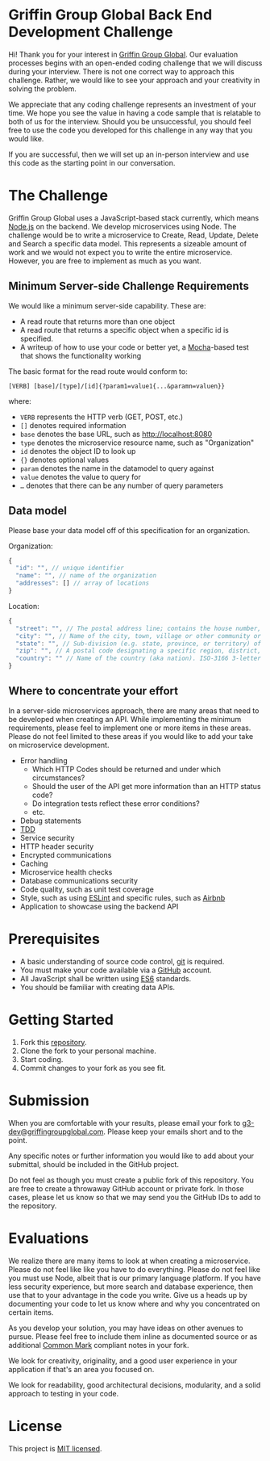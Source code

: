 # Griffin Group Global Back End Development Challenge

Hi! Thank you for your interest in [Griffin Group Global][g3website]. Our evaluation processes begins with an open-ended coding challenge that we will discuss during your interview. There is not one correct way to approach this challenge. Rather, we would like to see your approach and your creativity in solving the problem.

We appreciate that any coding challenge represents an investment of your time. We hope you see the value in having a code sample that is relatable to both of us for the interview. Should you be unsuccessful, you should feel free to use the code you developed for this challenge in any way that you would like.

If you are successful, then we will set up an in-person interview and use this code as the starting point in our conversation.

# The Challenge
Griffin Group Global uses a JavaScript-based stack currently, which means [Node.js][nodejs] on the backend. We develop microservices using Node. The challenge would be to write a microservice to Create, Read, Update, Delete and Search a specific data model. This represents a sizeable amount of work and we would not expect you to write the entire microservice. However, you are free to implement as much as you want.

## Minimum Server-side Challenge Requirements
We would like a minimum server-side capability. These are:
- A read route that returns more than one object
- A read route that returns a specific object when a specific id is specified.
- A writeup of how to use your code or better yet, a [Mocha][mocha]-based test that shows the functionality working

The basic format for the read route would conform to:

`[VERB] [base]/[type]/[id]{?param1=value1{...&paramn=valuen}}`

where:
- `VERB` represents the HTTP verb (GET, POST, etc.)
- `[]` denotes required information
- `base` denotes the base URL, such as [http://localhost:8080](http://localhost:8080)
- `type` denotes the microservice resource name, such as "Organization"
- `id` denotes the object ID to look up
- `{}` denotes optional values
- `param` denotes the name in the datamodel to query against
- `value` denotes the value to query for
- `…` denotes that there can be any number of query parameters

## Data model
Please base your data model off of this specification for an organization.

Organization:

```js
{
  "id": "", // unique identifier
  "name": "", // name of the organization
  "addresses": [] // array of locations
}
```

Location:

```js
{
  "street": "", // The postal address line; contains the house number, apartment number, street name, etc.
  "city": "", // Name of the city, town, village or other community or delivery center.
  "state": "", // Sub-division (e.g. state, province, or territory) of the country; abbreviations are accepted; ISO codes are not encouraged since this is a globalized field.
  "zip": "", // A postal code designating a specific region, district, or zone as defined by the United States Postal Service (USPS).
  "country": "" // Name of the country (aka nation). ISO-3166 3-letter codes can be used in place of a full country name.
}
```

## Where to concentrate your effort
In a server-side microservices approach, there are many areas that need to be developed when creating an API. While implementing the minimum requirements, please feel to implement one or more items in these areas. Please do not feel limited to these areas if you would like to add your take on microservice development.

- Error handling
  - Which HTTP Codes should be returned and under which circumstances?
  - Should the user of the API get more information than an HTTP status code?
  - Do integration tests reflect these error conditions?
  - etc.
- Debug statements
- [TDD]
- Service security
- HTTP header security
- Encrypted communications
- Caching
- Microservice health checks
- Database communications security
- Code quality, such as unit test coverage
- Style, such as using [ESLint][eslint] and specific rules, such as [Airbnb][airbnb-eslint]
- Application to showcase using the backend API

# Prerequisites
- A basic understanding of source code control, [git][git-scm] is required.
- You must make your code available via a [GitHub][github] account.
- All JavaScript shall be written using [ES6][ES6] standards.
- You should be familiar with creating data APIs.

# Getting Started
1. Fork this [repository][repository].
1. Clone the fork to your personal machine.
1. Start coding.
1. Commit changes to your fork as you see fit.

# Submission

When you are comfortable with your results, please email your fork to
[g3-dev@griffingroupglobal.com](mailto:g3-dev@griffingroupglobal.com). Please keep your emails short and to the point.

Any specific notes or further information you would like to add about your submittal, should be included in the GitHub project.

Do not feel as though you must create a public fork of this repository. You are free to create a throwaway GitHub account or private fork. In those cases, please let us know so that we may send you the GitHub IDs to add to the repository.

# Evaluations

We realize there are many items to look at when creating a microservice. Please do not feel like like you have to do everything. Please do not feel like you must use Node, albeit that is our primary language platform. If you have less security experience, but more search and database experience, then use that to your advantage in the code you write. Give us a heads up by documenting your code to let us know where and why you concentrated on certain
items.

As you develop your solution, you may have ideas on other avenues to pursue. Please feel free to include them inline as documented source or as additional [Common Mark][commonmark] compliant notes in your fork.

We look for creativity, originality, and a good user experience in your application if that's an area you focused on.

We look for readability, good architectural decisions, modularity, and a solid approach to testing in your code.

# License
This project is [MIT licensed][mitlicense].

[g3website]:https://www.griffingroupglobal.com
[git-scm]:https://git-scm.com/
[github]:https://github.com/
[nodejs]:https://nodejs.org/en/
[TDD]:https://en.wikipedia.org/wiki/Test-driven_development
[ES6]:http://www.ecma-international.org/ecma-262/6.0/
[eslint]:https://eslint.org/
[airbnb-eslint]:https://www.npmjs.com/package/eslint-config-airbnb
[mocha]:https://mochajs.org/
[repository]:https://github.com/GriffinGroupGlobal/backend-challenge
[mitlicense]:https://en.wikipedia.org/wiki/MIT_License
[commonmark]:https://spec.commonmark.org/